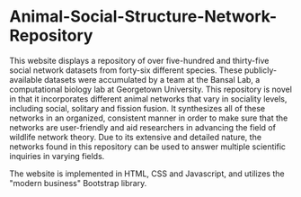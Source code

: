 # Animal-Social-Structure-Network-Repository
This website displays a repository of over five-hundred and thirty-five 
social network datasets from forty-six different species. These publicly-available datasets were accumulated by 
a team at the Bansal Lab, a computational biology lab at Georgetown University.
This repository is novel in that 
it incorporates different animal networks that vary in sociality levels, including social, 
solitary and fission fusion. It synthesizes all of these networks in an organized, consistent 
manner in order to make sure that the networks are user-friendly and aid researchers in advancing 
the field of wildlife network theory. Due to its extensive and detailed nature, the networks found 
in this repository can be used to answer multiple scientific inquiries in varying fields.

The website is implemented in HTML, CSS and Javascript, and utilizes the "modern business" Bootstrap library.


